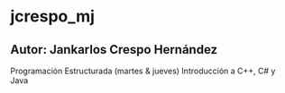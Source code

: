 # jcrespo_mj 
## Autor: Jankarlos Crespo Hernández
Programación Estructurada (martes &amp; jueves)
Introducción a C++, C# y Java